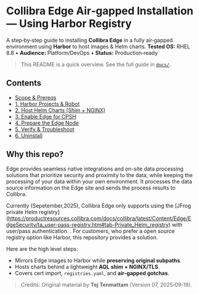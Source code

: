 # Collibra Edge Air‑gapped Installation — Using Harbor Registry

A step‑by‑step guide to installing **Collibra Edge** in a fully air‑gapped environment using **Harbor** to host images & Helm charts.
**Tested OS:** RHEL 8.8 • **Audience:** Platform/DevOps • **Status:** Production‑ready

> This README is a quick overview. See the full guide in [`docs/`](docs/index.md).

## Contents
- [Scope & Prereqs](docs/index.md#scope--prerequisites)
- [1. Harbor Projects & Robot](docs/01-harbor.md)
- [2. Host Helm Charts (Shim + NGINX)](docs/02-helm-repo.md)
- [3. Enable Edge for CPSH](docs/03-enable-cpsh.md)
- [4. Prepare the Edge Node](docs/04-edge-node.md)
- [5. Verify & Troubleshoot](docs/05-verify.md)
- [6. Uninstall](docs/06-uninstall.md)

## Why this repo?

Edge provides seamless native integrations and on-site data processing solutions that prioritize security and proximity to the data, while keeping the processing of your data within your own environment. It processes the data source information on the Edge site and sends the process results to Collibra. 

Currently (Sepetember,2025), Collibra Edge only supports using the [JFrog private Helm registry] (https://productresources.collibra.com/docs/collibra/latest/Content/Edge/EdgeSecurity/ta_user-pass-registry.htm#tab-Private_Helm_registry) with user/pass authentication. . For customers, who prefer a open source registry option like Harbor, this repository provides a solution. 

Here are the high level steps: 

- Mirrors Edge images to Harbor while **preserving original subpaths**.
- Hosts charts behind a lightweight **AQL shim + NGINX/TLS**.
- Covers cert import, `registries.yaml`, and **air‑gapped gotchas**.

> Credits: Original material by **Tej Tenmattam** (Version 07, 2025‑09‑19).  
